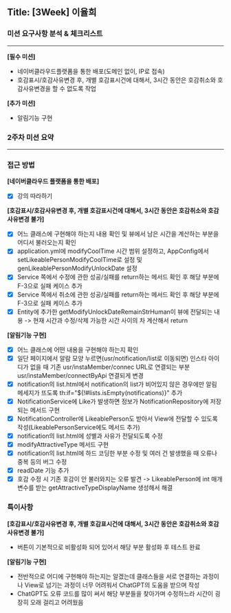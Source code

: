 ## Title: [3Week] 이율희

### 미션 요구사항 분석 & 체크리스트

---

**[필수 미션]**

- 네이버클라우드플랫폼을 통한 배포(도메인 없이, IP로 접속)
- 호감표시/호감사유변경 후, 개별 호감표시건에 대해서, 3시간 동안은 호감취소와 호감사유변경을 할 수 없도록 작업

**[추가 미션]**

- 알림기능 구현

### 2주차 미션 요약

---

### 접근 방법 ###

**[네이버클라우드 플랫폼을 통한 배포]**
  - [X] 강의 따라하기

**[호감표시/호감사유변경 후, 개별 호감표시건에 대해서, 3시간 동안은 호감취소와 호감사유변경 불가]**
  - [X] 어느 클래스에 구현해야 하는지 내용 확인 및 뷰에서 남은 시간을 계산하는 부분을 어디서 불러오는지 확인
  - [X] application.yml에 modifyCoolTime 시간 범위 설정하고, AppConfig에서 setLikeablePersonModifyCoolTime로 설정 및 genLikeablePersonModifyUnlockDate 설정
  - [X] Service 쪽에서 수정에 관한 성공/실패를 return하는 메서드 확인 후 해당 부분에 F-3으로 실패 케이스 추가
  - [X] Service 쪽에서 취소에 관한 성공/실패를 return하는 메서드 확인 후 해당 부분에 F-3으로 실패 케이스 추가
  - [X] Entity에 추가한 getModifyUnlockDateRemainStrHuman이 뷰에 전달되는 내용 -> 현재 시간과 수정/삭제 가능한 시간 사이의 차 계산해서 return

**[알림기능 구현]**
  - [X] 어느 클래스에 어떤 내용을 구현해야 하는지 확인
  - [X] 일단 페이지에서 알람 모양 누르면(usr/notification/list로 이동되면) 인스타 아이디가 없을 때 기존 usr/instaMember/connec URL로 연결되는 부분 usr/instaMember/connectByApi 연결되게 변경
  - [X] notification의 list.html에서 notification의 list가 비어있지 않은 경우에만 알림 메세지가 뜨도록 th:if="${!#lists.isEmpty(notifications)}" 추가
  - [X] NotificationService에 Like가 발생하면 정보가 NotificationRepository에 저장되는 메서드 구현
  - [X] NotificationController에 LikeablePerson도 받아서 View에 전달할 수 있도록 작성(LikeablePersonService에도 메서드 추가)
  - [X] notification의 list.html에 성별과 사유가 전달되도록 수정
  - [X] modifyAttractiveType 메서드 구현
  - [X] notification의 list.html에 하드 코딩한 부분 수정 및 여러 건 발생했을 때 오류나 중복 등의 버그 수정
  - [X] readDate 기능 추가
  - [X] 호감 수정 시 기존 호감이 안 불러와지는 오류 발견 -> LikeablePerson에 int 매개변수를 받는 getAttractiveTypeDisplayName 생성해서 해결

### 특이사항 ###

**[호감표시/호감사유변경 후, 개별 호감표시건에 대해서, 3시간 동안은 호감취소와 호감사유변경 불가]**

  - 버튼이 기본적으로 비활성화 되어 있어서 해당 부분 활성화 후 테스트 완료

**[알림기능 구현]**

  - 전반적으로 어디에 구현해야 하는지는 알겠는데 클래스들을 서로 연결하는 과정이나 View로 넘기는 과정이 너무 어려워서 ChatGPT의 도움을 받으며 작성
  - ChatGPT도 오류 코드를 많이 써서 해당 부분들을 찾아가며 수정하느라 시간이 굉장히 오래 걸리고 어려웠음
